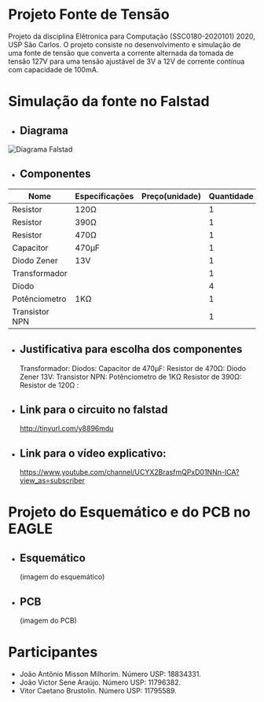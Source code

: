 # Projeto Fonte de Tensão
  Projeto da disciplina Elêtronica para Computação (SSC0180-2020101) 2020, USP São Carlos.
O projeto consiste no desenvolvimento e simulação de uma fonte de tensão que converta a corrente alternada da tomada de tensão 127V  para uma tensão ajustável de 3V a 12V de corrente contínua com capacidade de 100mA.

# Simulação da fonte no Falstad

- ## Diagrama

![Diagrama Falstad](https://user-images.githubusercontent.com/50035537/85180096-f249a400-b258-11ea-9882-2796481ba3f4.png)

- ## Componentes
| Nome | Especificações | Preço(unidade) | Quantidade |
|--|--|--|--|
| Resistor | 120Ω |  | 1 |
| Resistor  | 390Ω |  | 1 |
| Resistor | 470Ω |  | 1 |
| Capacitor | 470µF |  | 1 |
| Diodo Zener | 13V |  | 1 |
| Transformador |  |  | 1 |
| Diodo |  |  | 4 |
| Potênciometro | 1KΩ |  | 1 |
| Transistor NPN |  |  | 1 |

- ## Justificativa para escolha dos componentes
  Transformador:
  Diodos:
  Capacitor de 470µF:
  Resistor de 470Ω:
  Diodo Zener 13V:
  Transistor NPN:
  Potênciometro de 1KΩ
  Resistor de 390Ω:
  Resistor de 120Ω :
  
- ## Link para o circuito no falstad
  http://tinyurl.com/y8896mdu  
- ## Link para o vídeo explicativo:
  https://www.youtube.com/channel/UCYX2BrasfmQPxD01NNn-ICA?view_as=subscriber

# Projeto do Esquemático e do PCB no EAGLE

- ## Esquemático
  (imagem do esquemático)

- ## PCB
  (imagem do PCB)

# Participantes

 - João Antônio Misson Milhorim. Número USP: 18834331.
 - João Victor Sene Araújo. Número USP: 11796382.
 - Vitor Caetano Brustolin. Número USP: 11795589.
